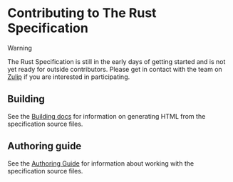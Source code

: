 # Contributing to The Rust Specification

> [!WARNING]
> The Rust Specification is still in the early days of getting started and is
> not yet ready for outside contributors. Please get in contact with the team
> on [Zulip] if you are interested in participating.

[Zulip]: https://rust-lang.zulipchat.com/#narrow/stream/399173-t-spec

## Building

See the [Building docs](README.md#building) for information on generating HTML from the specification source files.

## Authoring guide

See the [Authoring Guide](docs/authoring.md) for information about working with the specification source files.
